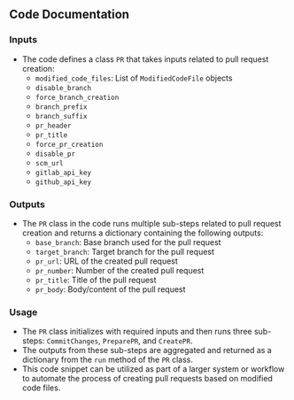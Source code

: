 ## Code Documentation

### Inputs
- The code defines a class `PR` that takes inputs related to pull request creation:
  - `modified_code_files`: List of `ModifiedCodeFile` objects
  - `disable_branch`
  - `force_branch_creation`
  - `branch_prefix`
  - `branch_suffix`
  - `pr_header`
  - `pr_title`
  - `force_pr_creation`
  - `disable_pr`
  - `scm_url`
  - `gitlab_api_key`
  - `github_api_key`

### Outputs
- The `PR` class in the code runs multiple sub-steps related to pull request creation and returns a dictionary containing the following outputs:
  - `base_branch`: Base branch used for the pull request
  - `target_branch`: Target branch for the pull request
  - `pr_url`: URL of the created pull request
  - `pr_number`: Number of the created pull request
  - `pr_title`: Title of the pull request
  - `pr_body`: Body/content of the pull request

### Usage
- The `PR` class initializes with required inputs and then runs three sub-steps: `CommitChanges`, `PreparePR`, and `CreatePR`.
- The outputs from these sub-steps are aggregated and returned as a dictionary from the `run` method of the `PR` class.
- This code snippet can be utilized as part of a larger system or workflow to automate the process of creating pull requests based on modified code files.